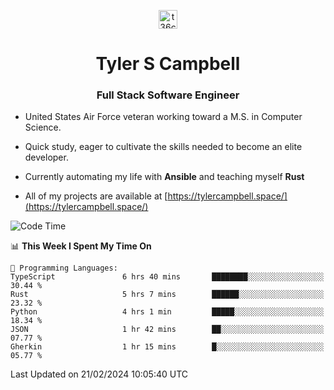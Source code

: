 <p align="center">
<a href="https://www.linkedin.com/in/t36campbell" target="blank"><img align="center" src="https://ik.imagekit.io/t36campbell/Portfolio/linkedin.png.original_m8bbGgPh6.png" alt="t36campbell" height="30" width="30" /></a>
</p>
<h1 align="center">Tyler S Campbell</h1>
<h3 align="center">Full Stack Software Engineer</h3>

* United States Air Force veteran working toward a M.S. in Computer Science.

* Quick study, eager to cultivate the skills needed to become an elite developer.

* Currently automating my life with **Ansible** and teaching myself **Rust**

* All of my projects are available at [https://tylercampbell.space/](https://tylercampbell.space/)

<!--START_SECTION:waka-->
![Code Time](http://img.shields.io/badge/Code%20Time-3%2C217%20hrs%205%20mins-blue)

📊 **This Week I Spent My Time On** 

```text
💬 Programming Languages: 
TypeScript               6 hrs 40 mins       ████████░░░░░░░░░░░░░░░░░   30.44 % 
Rust                     5 hrs 7 mins        ██████░░░░░░░░░░░░░░░░░░░   23.32 % 
Python                   4 hrs 1 min         █████░░░░░░░░░░░░░░░░░░░░   18.34 % 
JSON                     1 hr 42 mins        ██░░░░░░░░░░░░░░░░░░░░░░░   07.77 % 
Gherkin                  1 hr 15 mins        █░░░░░░░░░░░░░░░░░░░░░░░░   05.77 % 
```


 Last Updated on 21/02/2024 10:05:40 UTC
<!--END_SECTION:waka-->
